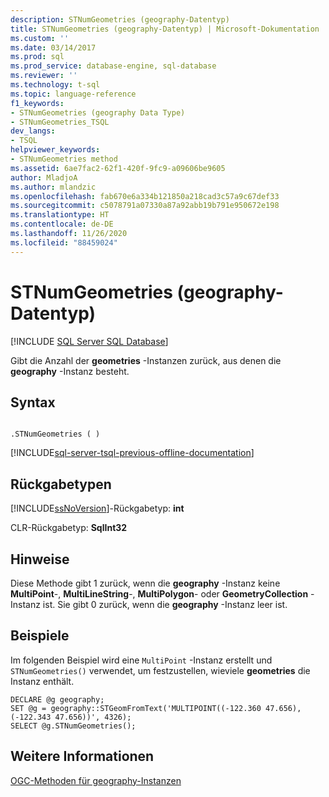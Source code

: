 ```yaml
---
description: STNumGeometries (geography-Datentyp)
title: STNumGeometries (geography-Datentyp) | Microsoft-Dokumentation
ms.custom: ''
ms.date: 03/14/2017
ms.prod: sql
ms.prod_service: database-engine, sql-database
ms.reviewer: ''
ms.technology: t-sql
ms.topic: language-reference
f1_keywords:
- STNumGeometries (geography Data Type)
- STNumGeometries_TSQL
dev_langs:
- TSQL
helpviewer_keywords:
- STNumGeometries method
ms.assetid: 6ae7fac2-62f1-420f-9fc9-a09606be9605
author: MladjoA
ms.author: mlandzic
ms.openlocfilehash: fab670e6a334b121850a218cad3c57a9c67def33
ms.sourcegitcommit: c5078791a07330a87a92abb19b791e950672e198
ms.translationtype: HT
ms.contentlocale: de-DE
ms.lasthandoff: 11/26/2020
ms.locfileid: "88459024"
---
```

# <a name="stnumgeometries-geography-data-type"></a>STNumGeometries (geography-Datentyp)
[!INCLUDE [SQL Server SQL Database](../../includes/applies-to-version/sql-asdb.md)]

  Gibt die Anzahl der **geometries** -Instanzen zurück, aus denen die **geography** -Instanz besteht.  
  
## <a name="syntax"></a>Syntax  
  
```  
  
.STNumGeometries ( )  
```  
  
[!INCLUDE[sql-server-tsql-previous-offline-documentation](../../includes/sql-server-tsql-previous-offline-documentation.md)]

## <a name="return-types"></a>Rückgabetypen
 [!INCLUDE[ssNoVersion](../../includes/ssnoversion-md.md)]-Rückgabetyp: **int**  
  
 CLR-Rückgabetyp: **SqlInt32**  
  
## <a name="remarks"></a>Hinweise  
 Diese Methode gibt 1 zurück, wenn die **geography** -Instanz keine **MultiPoint**-, **MultiLineString**-, **MultiPolygon**- oder **GeometryCollection** -Instanz ist. Sie gibt 0 zurück, wenn die **geography** -Instanz leer ist.  
  
## <a name="examples"></a>Beispiele  
 Im folgenden Beispiel wird eine `MultiPoint` -Instanz erstellt und `STNumGeometries()` verwendet, um festzustellen, wieviele **geometries** die Instanz enthält.  
  
```  
DECLARE @g geography;  
SET @g = geography::STGeomFromText('MULTIPOINT((-122.360 47.656), (-122.343 47.656))', 4326);  
SELECT @g.STNumGeometries();  
```  
  
## <a name="see-also"></a>Weitere Informationen  
 [OGC-Methoden für geography-Instanzen](../../t-sql/spatial-geography/ogc-methods-on-geography-instances.md)  
  
  
